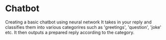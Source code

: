 # Chatbot
Creating a basic chatbot using neural network
It takes in your reply and classifies them into various categorires such as 'greetings', 'question', 'joke' etc.
It then outputs a prepared reply according to the category.
